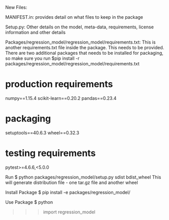 New Files:

MANIFEST.in: provides detail on what files to keep in the package

Setup.py: Other details on the model, meta-data, requirements, license information and other details

Packages/regression_model/regression_model/requirements.txt: This is another requirements.txt file inside the package. This needs to be provided. There are two additional packages that needs to be installed for packaging, so make sure you run $pip install -r packages/regression_model/regression_model/requirements.txt

# production requirements
numpy==1.15.4
scikit-learn==0.20.2
pandas==0.23.4

# packaging
setuptools==40.6.3
wheel==0.32.3

# testing requirements
pytest>=4.6.6,<5.0.0



Run
$ python packages/regression_model/setup.py sdist bdist_wheel
This will generate distribution file - one tar.gz file and another wheel


Install Package
$ pip install -e packages/regression_model/

Use Package
$ python
>>>import regression_model
